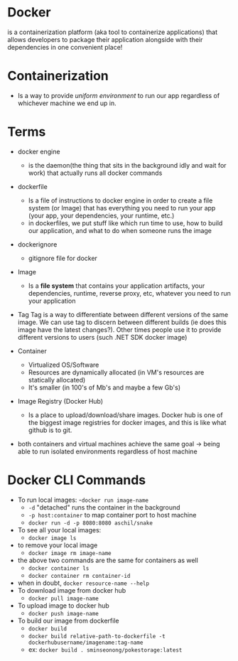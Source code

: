 # Docker
is a containerization platform (aka tool to containerize applications) that allows developers to package their application alongside with their dependencies in one convenient place!

# Containerization
- Is a way to provide *uniform environment* to run our app regardless of whichever machine we end up in.

# Terms
- docker engine
    - is the daemon(the thing that sits in the background idly and wait for work) that actually runs all docker commands

- dockerfile
    - Is a file of instructions to docker engine in order to create a file system (or Image) that has everything you need to run your app (your app, your dependencies, your runtime, etc.)
    - in dockerfiles, we put stuff like which run time to use, how to build our application, and what to do when someone runs the image

- dockerignore
    - gitignore file for docker

- Image
    - Is a **file system** that contains your application artifacts, your dependencies, runtime, reverse proxy, etc, whatever you need to run your application

- Tag
    Tag is a way to differentiate between different versions of the same image. 
    We can use tag to discern between different builds (ie does this image have the latest changes?). Other times people use it to provide different versions to users (such .NET SDK docker image)

- Container
    - Virtualized OS/Software
    - Resources are dynamically allocated (in VM's resources are statically allocated)
    - It's smaller (in 100's of Mb's and maybe a few Gb's)

- Image Registry (Docker Hub)
    - Is a place to upload/download/share images. Docker hub is one of the biggest image registries for docker images, and this is like what github is to git.

- both containers and virtual machines achieve the same goal -> being able to run isolated environments regardless of host machine

# Docker CLI Commands
- To run local images:
    -`docker run image-name`
    - `-d` "detached" runs the container in the background
    - `-p host:container` to map container port to host machine
    - `docker run -d -p 8080:8080 aschil/snake`
- To see all your local images:
    - `docker image ls`
- to remove your local image
    - `docker image rm image-name`
- the above two commands are the same for containers as well
    - `docker container ls`
    - `docker container rm container-id`
- when in doubt, `docker resource-name --help`
- To download image from docker hub
    - `docker pull image-name`
- To upload image to docker hub
    - `docker push image-name`
- To build our image from dockerfile
    - `docker build`
    - `docker build relative-path-to-dockerfile -t dockerhubusername/imagename:tag-name`
    - ex: `docker build . sminseonong/pokestorage:latest`